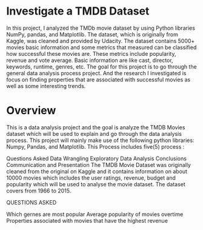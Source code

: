 # Investigate a TMDB Dataset
In this project, I analyzed the TMDb movie dataset by using Python libraries NumPy, pandas, and Matplotlib. The dataset, which is originally from Kaggle, was cleaned and provided by Udacity. The dataset contains 5000+ movies basic information and some metrics that measured can be classified how successful these movies are. These metrics include popularity, revenue and vote average. Basic information are like cast, director, keywords, runtime, genres, etc. The goal for this project is to go through the general data analysis process project. And the research I investigated is focus on finding properties that are associated with successful movies as well as some interesting trends.
# Overview
This is a data analysis project and the goal is analyze the TMDB Movies dataset which will be used to explain and go through the data analysis process. This project will mainly make use of the following python libraries: Numpy, Pandas, and Matplotlib. This Process includes five(5) process :

Questions Asked
Data Wrangling
Exploratory Data Analysis
Conclusions
Communication and Presentation
The TMDB Movie Dataset was originally cleaned from the original on Kaggle and it contains information on about 10000 movies which includes the user ratings, revenue, budget and popularity which will be used to analyse the movie dataset. The dataset covers from 1966 to 2015.

QUESTIONS ASKED

Which gernes are most popular
Average popularity of movies overtime
Properties associated with movies that have the highest revenue
